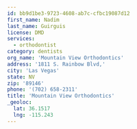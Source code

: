 ```yaml
---
id: bb9d1be3-9723-4608-ab7c-cfbc19087d12
first_name: Nadim
last_name: Guirguis
license: DMD
services:
  - orthodontist
category: dentists
org_name: 'Mountain View Orthodontics'
address: '1811 S. Rainbow Blvd,'
city: 'Las Vegas'
state: NV
zip: '89146'
phone: '(702) 658-2311'
title: 'Mountain View Orthodontics'
_geoloc:
  lat: 36.1517
  lng: -115.243
---
```

